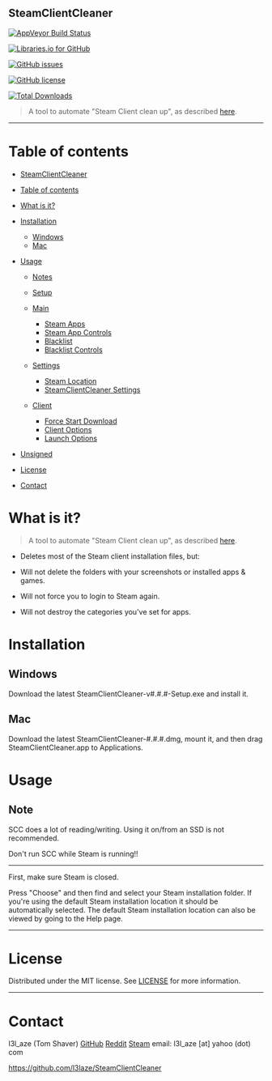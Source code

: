 ## SteamClientCleaner

[![AppVeyor Build Status](https://img.shields.io/appveyor/ci/l3laze/SteamClientCleaner/master.svg)](https://ci.appveyor.com/project/l3laze/SteamClientCleaner)

[![Libraries.io for GitHub](https://img.shields.io/librariesio/github/l3laze/SteamClientCleaner.svg)]()

[![GitHub issues](https://img.shields.io/github/issues/l3laze/SteamClientCleaner.svg)](https://github.com/l3laze/SteamClientCleaner/issues)

[![GitHub license](https://img.shields.io/badge/license-MIT-blue.svg)](https://raw.githubusercontent.com/l3laze/SteamClientCleaner/master/LICENSE.md)

[![Total Downloads](https://img.shields.io/github/downloads/l3laze/SteamClientCleaner/total.svg)](https://github.com/l3laze/SteamClientCleaner/releases)


> A tool to automate "Steam Client clean up", as described [here](https://forums.steamrep.com/threads/steam-client-clean-up.104175/).

--------------------------------------------------------------------------------

# Table of contents

- [SteamClientCleaner](#SteamClientCleaner)
- [Table of contents](#table-of-contents)
- [What is it?](#what-is-it)
- [Installation](#installation)

  - [Windows](#windows)
  - [Mac](#mac)

- [Usage](#usage)

  - [Notes](#notes)
  - [Setup](#setup)
  - [Main](#main)

    - [Steam Apps](#steam-apps)
    - [Steam App Controls](#steam-app-controls)
    - [Blacklist](#blacklist)
    - [Blacklist Controls](#blacklist-controls)

  - [Settings](#settings)

    - [Steam Location](#steam-location)
    - [SteamClientCleaner Settings](#SteamClientCleaner-settings)

  - [Client](#client)

    - [Force Start Download](#force-start-download)
    - [Client Options](#client-options)
    - [Launch Options](#launch-options)

- [Unsigned](#unsigned)
- [License](#license)
- [Contact](#contact)

# What is it?

> A tool to automate "Steam Client clean up", as described [here](https://forums.steamrep.com/threads/steam-client-clean-up.104175/).

- Deletes most of the Steam client installation files, but:

 - Will not delete the folders with your screenshots or installed apps & games.

 - Will not force you to login to Steam again.

 - Will not destroy the categories you've set for apps.

# Installation

## Windows

Download the latest SteamClientCleaner-v#.#.#-Setup.exe and install it.

## Mac

  Download the latest SteamClientCleaner-#.#.#.dmg, mount it, and then drag SteamClientCleaner.app to Applications.

# Usage

## Note

SCC does a lot of reading/writing. Using it on/from an SSD is not recommended.

Don't run SCC while Steam is running!!

--------------------------------------------------------------------------------

First, make sure Steam is closed.

Press "Choose" and then find and select your Steam installation folder. If you're using the default Steam installation location it should be automatically selected. The default Steam installation location can also be viewed by going to the Help page.

--------------------------------------------------------------------------------

# License

Distributed under the MIT license. See [LICENSE](https://github.com/l3laze/SteamClientCleaner/blob/master/LICENSE.md) for more information.

--------------------------------------------------------------------------------

# Contact

l3l_aze (Tom Shaver) [GitHub]([https://github.com/l3laze/) [Reddit](https://www.reddit.com/u/l3l_aze) [Steam](http://steamcommunity.com/id/l3l_aze/) email: l3l_aze [at] yahoo (dot) com

<https://github.com/l3laze/SteamClientCleaner>
